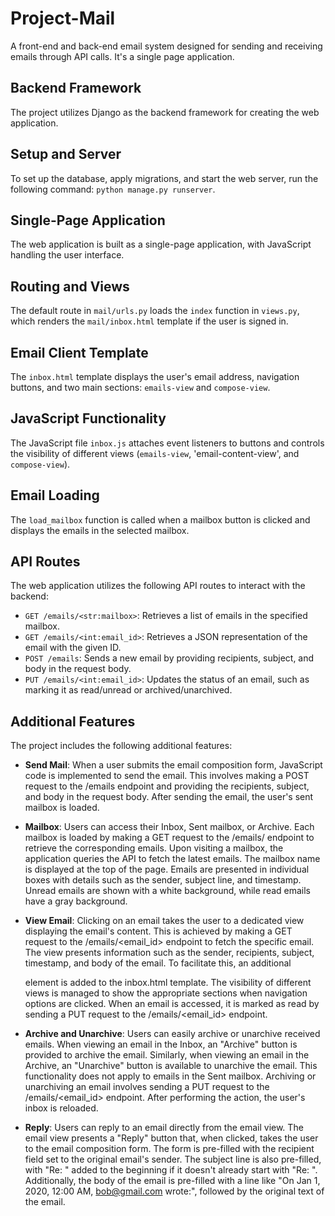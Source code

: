 # Project-Mail

A front-end and back-end email system designed for sending and receiving emails through API calls. It's a single page application.

## Backend Framework

The project utilizes Django as the backend framework for creating the web application.

## Setup and Server

To set up the database, apply migrations, and start the web server, run the following command: `python manage.py runserver`.

## Single-Page Application

The web application is built as a single-page application, with JavaScript handling the user interface.

## Routing and Views

The default route in `mail/urls.py` loads the `index` function in `views.py`, which renders the `mail/inbox.html` template if the user is signed in.

## Email Client Template

The `inbox.html` template displays the user's email address, navigation buttons, and two main sections: `emails-view` and `compose-view`.

## JavaScript Functionality

 The JavaScript file `inbox.js` attaches event listeners to buttons and controls the visibility of different views (`emails-view`, 'email-content-view', and `compose-view`).

## Email Loading

The `load_mailbox` function is called when a mailbox button is clicked and displays the emails in the selected mailbox.

## API Routes

The web application utilizes the following API routes to interact with the backend:

- `GET /emails/<str:mailbox>`: Retrieves a list of emails in the specified mailbox.
- `GET /emails/<int:email_id>`: Retrieves a JSON representation of the email with the given ID.
- `POST /emails`: Sends a new email by providing recipients, subject, and body in the request body.
- `PUT /emails/<int:email_id>`: Updates the status of an email, such as marking it as read/unread or archived/unarchived.

## Additional Features

The project includes the following additional features:

- **Send Mail**: When a user submits the email composition form, JavaScript code is implemented to send the email. This involves making a POST request to the /emails endpoint and providing the recipients, subject, and body in the request body. After sending the email, the user's sent mailbox is loaded.

- **Mailbox**:  Users can access their Inbox, Sent mailbox, or Archive. Each mailbox is loaded by making a GET request to the /emails/<mailbox> endpoint to retrieve the corresponding emails. Upon visiting a mailbox, the application queries the API to fetch the latest emails. The mailbox name is displayed at the top of the page. Emails are presented in individual boxes with details such as the sender, subject line, and timestamp. Unread emails are shown with a white background, while read emails have a gray background.

- **View Email**: Clicking on an email takes the user to a dedicated view displaying the email's content. This is achieved by making a GET request to the /emails/<email_id> endpoint to fetch the specific email. The view presents information such as the sender, recipients, subject, timestamp, and body of the email. To facilitate this, an additional <div> element is added to the inbox.html template. The visibility of different views is managed to show the appropriate sections when navigation options are clicked. When an email is accessed, it is marked as read by sending a PUT request to the /emails/<email_id> endpoint.

- **Archive and Unarchive**: Users can easily archive or unarchive received emails. When viewing an email in the Inbox, an "Archive" button is provided to archive the email. Similarly, when viewing an email in the Archive, an "Unarchive" button is available to unarchive the email. This functionality does not apply to emails in the Sent mailbox. Archiving or unarchiving an email involves sending a PUT request to the /emails/<email_id> endpoint. After performing the action, the user's inbox is reloaded.

- **Reply**: Users can reply to an email directly from the email view. The email view presents a "Reply" button that, when clicked, takes the user to the email composition form. The form is pre-filled with the recipient field set to the original email's sender. The subject line is also pre-filled, with "Re: " added to the beginning if it doesn't already start with "Re: ". Additionally, the body of the email is pre-filled with a line like "On Jan 1, 2020, 12:00 AM, bob@gmail.com wrote:", followed by the original text of the email.
